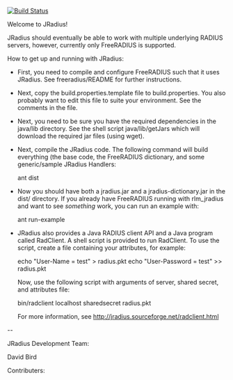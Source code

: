 
[![Build Status](https://travis-ci.org/openam-org-ru/org.jradius.svg?branch=master)](https://travis-ci.org/openam-org-ru/org.jradius)

Welcome to JRadius!

JRadius should eventually be able to work with multiple underlying RADIUS
servers, however, currently only FreeRADIUS is supported. 

How to get up and running with JRadius:

- First, you need to compile and configure FreeRADIUS such that it uses
  JRadius. See freeradius/README for further instructions.

- Next, copy the build.properties.template file to build.properties. You
  also probably want to edit this file to suite your environment. See the
  comments in the file.

- Next, you need to be sure you have the required dependencies in the
  java/lib directory. See the shell script java/lib/getJars which will
  download the required jar files (using wget).

- Next, compile the JRadius code. The following command will build
  everything (the base code, the FreeRADIUS dictionary, and some
  generic/sample JRadius Handlers:

    ant dist

- Now you should have both a jradius.jar and a jradius-dictionary.jar in the
  dist/ directory. If you already have FreeRADIUS running with rlm_jradius
  and want to see _something_ work, you can run an example with:

    ant run-example

- JRadius also provides a Java RADIUS client API and a Java program called
  RadClient. A shell script is provided to run RadClient. To use the script,
  create a file containing your attributes, for example:

    echo "User-Name = test"      > radius.pkt
    echo "User-Password = test" >> radius.pkt

  Now, use the following script with arguments of server, shared secret,
  and attributes file:

    bin/radclient localhost sharedsecret radius.pkt

  For more information, see http://jradius.sourceforge.net/radclient.html


--

JRadius Development Team:

David Bird

Contributers:


